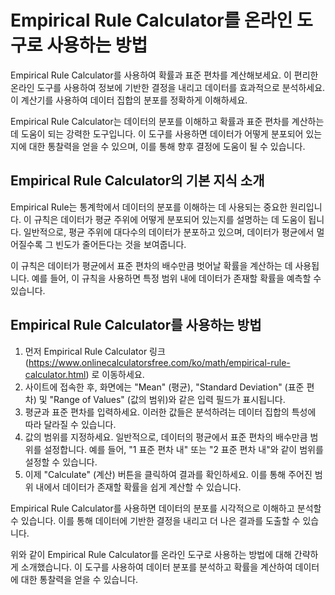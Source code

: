Empirical Rule Calculator를 온라인 도구로 사용하는 방법
==========================================

Empirical Rule Calculator를 사용하여 확률과 표준 편차를 계산해보세요. 이 편리한 온라인 도구를 사용하여 정보에 기반한 결정을 내리고 데이터를 효과적으로 분석하세요. 이 계산기를 사용하여 데이터 집합의 분포를 정확하게 이해하세요.

Empirical Rule Calculator는 데이터의 분포를 이해하고 확률과 표준 편차를 계산하는 데 도움이 되는 강력한 도구입니다. 이 도구를 사용하면 데이터가 어떻게 분포되어 있는지에 대한 통찰력을 얻을 수 있으며, 이를 통해 향후 결정에 도움이 될 수 있습니다.

Empirical Rule Calculator의 기본 지식 소개
-----------------------------------

Empirical Rule는 통계학에서 데이터의 분포를 이해하는 데 사용되는 중요한 원리입니다. 이 규칙은 데이터가 평균 주위에 어떻게 분포되어 있는지를 설명하는 데 도움이 됩니다. 일반적으로, 평균 주위에 대다수의 데이터가 분포하고 있으며, 데이터가 평균에서 멀어질수록 그 빈도가 줄어든다는 것을 보여줍니다.

이 규칙은 데이터가 평균에서 표준 편차의 배수만큼 벗어날 확률을 계산하는 데 사용됩니다. 예를 들어, 이 규칙을 사용하면 특정 범위 내에 데이터가 존재할 확률을 예측할 수 있습니다.

Empirical Rule Calculator를 사용하는 방법
----------------------------------

1. 먼저 Empirical Rule Calculator 링크 (<https://www.onlinecalculatorsfree.com/ko/math/empirical-rule-calculator.html>) 로 이동하세요.
2. 사이트에 접속한 후, 화면에는 "Mean" (평균), "Standard Deviation" (표준 편차) 및 "Range of Values" (값의 범위)와 같은 입력 필드가 표시됩니다.
3. 평균과 표준 편차를 입력하세요. 이러한 값들은 분석하려는 데이터 집합의 특성에 따라 달라질 수 있습니다.
4. 값의 범위를 지정하세요. 일반적으로, 데이터의 평균에서 표준 편차의 배수만큼 범위를 설정합니다. 예를 들어, "1 표준 편차 내" 또는 "2 표준 편차 내"와 같이 범위를 설정할 수 있습니다.
5. 이제 "Calculate" (계산) 버튼을 클릭하여 결과를 확인하세요. 이를 통해 주어진 범위 내에서 데이터가 존재할 확률을 쉽게 계산할 수 있습니다.

Empirical Rule Calculator를 사용하면 데이터의 분포를 시각적으로 이해하고 분석할 수 있습니다. 이를 통해 데이터에 기반한 결정을 내리고 더 나은 결과를 도출할 수 있습니다.

위와 같이 Empirical Rule Calculator를 온라인 도구로 사용하는 방법에 대해 간략하게 소개했습니다. 이 도구를 사용하여 데이터 분포를 분석하고 확률을 계산하여 데이터에 대한 통찰력을 얻을 수 있습니다.